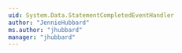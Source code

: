 ```yaml
---
uid: System.Data.StatementCompletedEventHandler
author: "JennieHubbard"
ms.author: "jhubbard"
manager: "jhubbard"
---
```

